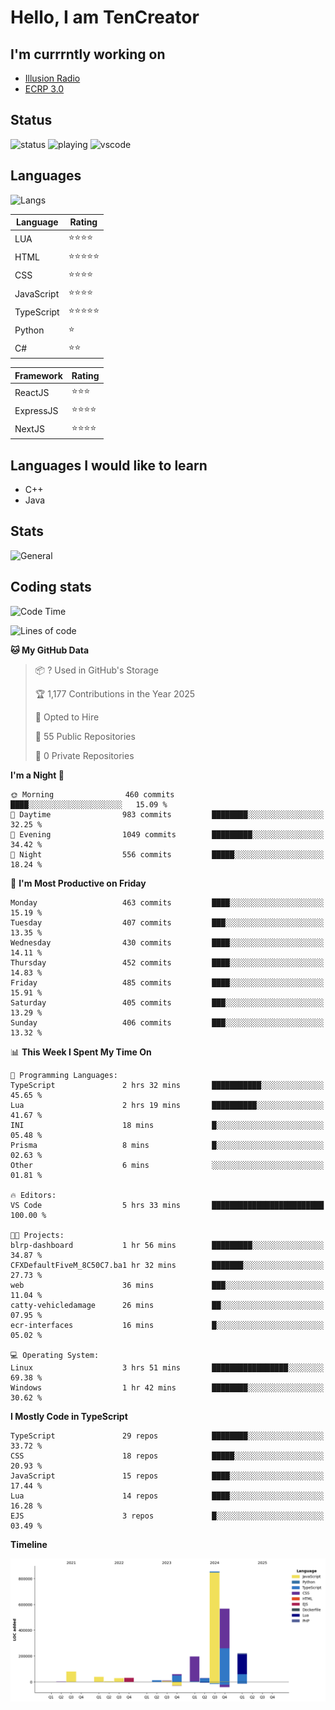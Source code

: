# Hello, I am TenCreator

## I'm currrntly working on
- [Illusion Radio](https://illusionradio.co.uk/)
- [ECRP 3.0](http://github.com/Emerald-Coast-Roleplay/)

## Status
![status](https://api.statusbadges.me/badge/status/518334475038359555?simple=true&style=for-the-badge)
![playing](https://api.statusbadges.me/badge/playing/518334475038359555?style=for-the-badge)
![vscode](https://api.statusbadges.me/badge/vscode/518334475038359555?style=for-the-badge)

## Languages
![Langs](https://github-readme-stats.vercel.app/api/top-langs/?username=tencreator&layout=compact&theme=radical)


|Language|Rating|
|--------|------|
|LUA|⭐️⭐️⭐️⭐️|
|HTML|⭐️⭐️⭐️⭐️⭐️|
|CSS|⭐️⭐️⭐️⭐️|
|JavaScript|⭐️⭐️⭐️⭐️|
|TypeScript|⭐️⭐️⭐️⭐️⭐️|
|Python|⭐️|
|C#|⭐️⭐️ |

|Framework|Rating|
|--------|------|
|ReactJS|⭐️⭐️⭐|
|ExpressJS|⭐️⭐️⭐️⭐️|
|NextJS|⭐️⭐️⭐⭐️|

## Languages I would like to learn
- C++
- Java

## Stats
![General](https://github-readme-stats.vercel.app/api?username=tencreator&show_icons=true&theme=radical)

## Coding stats

<!--START_SECTION:waka-->
![Code Time](http://img.shields.io/badge/Code%20Time-494%20hrs%2055%20mins-blue)

![Lines of code](https://img.shields.io/badge/From%20Hello%20World%20I%27ve%20Written-2.1%20million%20lines%20of%20code-blue)

**🐱 My GitHub Data** 

> 📦 ? Used in GitHub's Storage 
 > 
> 🏆 1,177 Contributions in the Year 2025
 > 
> 💼 Opted to Hire
 > 
> 📜 55 Public Repositories 
 > 
> 🔑 0 Private Repositories 
 > 
**I'm a Night 🦉** 

```text
🌞 Morning                460 commits         ████░░░░░░░░░░░░░░░░░░░░░   15.09 % 
🌆 Daytime                983 commits         ████████░░░░░░░░░░░░░░░░░   32.25 % 
🌃 Evening                1049 commits        █████████░░░░░░░░░░░░░░░░   34.42 % 
🌙 Night                  556 commits         █████░░░░░░░░░░░░░░░░░░░░   18.24 % 
```
📅 **I'm Most Productive on Friday** 

```text
Monday                   463 commits         ████░░░░░░░░░░░░░░░░░░░░░   15.19 % 
Tuesday                  407 commits         ███░░░░░░░░░░░░░░░░░░░░░░   13.35 % 
Wednesday                430 commits         ████░░░░░░░░░░░░░░░░░░░░░   14.11 % 
Thursday                 452 commits         ████░░░░░░░░░░░░░░░░░░░░░   14.83 % 
Friday                   485 commits         ████░░░░░░░░░░░░░░░░░░░░░   15.91 % 
Saturday                 405 commits         ███░░░░░░░░░░░░░░░░░░░░░░   13.29 % 
Sunday                   406 commits         ███░░░░░░░░░░░░░░░░░░░░░░   13.32 % 
```


📊 **This Week I Spent My Time On** 

```text
💬 Programming Languages: 
TypeScript               2 hrs 32 mins       ███████████░░░░░░░░░░░░░░   45.65 % 
Lua                      2 hrs 19 mins       ██████████░░░░░░░░░░░░░░░   41.67 % 
INI                      18 mins             █░░░░░░░░░░░░░░░░░░░░░░░░   05.48 % 
Prisma                   8 mins              █░░░░░░░░░░░░░░░░░░░░░░░░   02.63 % 
Other                    6 mins              ░░░░░░░░░░░░░░░░░░░░░░░░░   01.81 % 

🔥 Editors: 
VS Code                  5 hrs 33 mins       █████████████████████████   100.00 % 

🐱‍💻 Projects: 
blrp-dashboard           1 hr 56 mins        █████████░░░░░░░░░░░░░░░░   34.87 % 
CFXDefaultFiveM_8C50C7.ba1 hr 32 mins        ███████░░░░░░░░░░░░░░░░░░   27.73 % 
web                      36 mins             ███░░░░░░░░░░░░░░░░░░░░░░   11.04 % 
catty-vehicledamage      26 mins             ██░░░░░░░░░░░░░░░░░░░░░░░   07.95 % 
ecr-interfaces           16 mins             █░░░░░░░░░░░░░░░░░░░░░░░░   05.02 % 

💻 Operating System: 
Linux                    3 hrs 51 mins       █████████████████░░░░░░░░   69.38 % 
Windows                  1 hr 42 mins        ████████░░░░░░░░░░░░░░░░░   30.62 % 
```

**I Mostly Code in TypeScript** 

```text
TypeScript               29 repos            ████████░░░░░░░░░░░░░░░░░   33.72 % 
CSS                      18 repos            █████░░░░░░░░░░░░░░░░░░░░   20.93 % 
JavaScript               15 repos            ████░░░░░░░░░░░░░░░░░░░░░   17.44 % 
Lua                      14 repos            ████░░░░░░░░░░░░░░░░░░░░░   16.28 % 
EJS                      3 repos             █░░░░░░░░░░░░░░░░░░░░░░░░   03.49 % 
```



**Timeline**

![Lines of Code chart](https://raw.githubusercontent.com/tencreator/tencreator/main/assets/bar_graph.png)


<!--END_SECTION:waka-->
